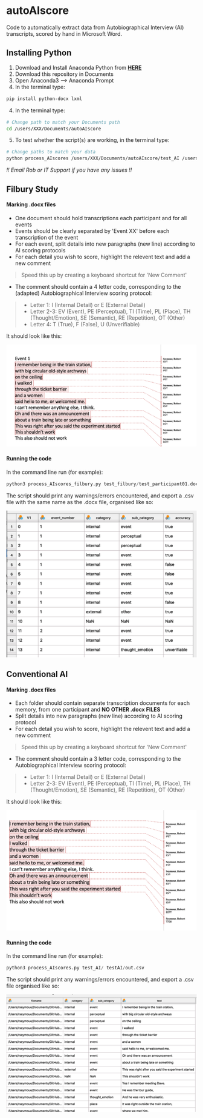 # autoAIscore

Code to automatically extract data from Autobiographical Interview (AI) transcripts, scored by hand in Microsoft Word.

## Installing Python

1. Download and Install Anaconda Python from **[HERE](https://www.anaconda.com/products/individual)**
2. Download this repository in Documents
2. Open Anaconda3 --> Anaconda Prompt
3. In the terminal type:

```bash
pip install python-docx lxml 
```
4. In the terminal type:

```bash
# Change path to match your Documents path
cd /users/XXX/Documents/autoAIscore
```

5. To test whether the script(s) are working, in the terminal type:

```bash
# Change paths to match your data
python process_AIscores /users/XXX/Documents/autoAIscore/test_AI /users/XXX/Documents/autoAIscore/test_AI/out.csv
```

*!! Email Rob or IT Support if you have any issues !!*

## Filbury Study

#### Marking .docx files

- One document should hold transcriptions each participant and for all events
- Events should be clearly separated by 'Event XX' before each transcription of the event
- For each event, split details into new paragraphs (new line) according to AI scoring protocols
- For each detail you wish to score, highlight the relevent text and add a new comment
> Speed this up by creating a keyboard shortcut for 'New Comment'

- The comment should contain a 4 letter code, corresponding to the (adapted) Autobiographical Interview scoring protocol:

>- Letter 1: I (Internal Detail) or E (External Detail)
>- Letter 2-3: EV (Event), PE (Perceptual), TI (Time), PL (Place), TH (Thought/Emotion), SE (Semantic), RE (Repetition), OT (Other)
>- Letter 4: T (True), F (False), U (Unverifiable)

It should look like this:

![](./media/example_filbury1.png)

#### Running the code

In the command line run (for example):

```python
python3 process_AIscores_filbury.py test_filbury/test_participant01.docx
```

The script should print any warnings/errors encountered, and export a .csv file with the same name as the .docx file, organised like so:

![](./media/example_filbury2.png)


## Conventional AI

#### Marking .docx files

- Each folder should contain separate transcription documents for each memory, from one participant and **NO OTHER .docx FILES**
- Split details into new paragraphs (new line) according to AI scoring protocol
- For each detail you wish to score, highlight the relevent text and add a new comment
> Speed this up by creating a keyboard shortcut for 'New Comment'

- The comment should contain a 3 letter code, corresponding to the Autobiographical Interview scoring protocol:

>- Letter 1: I (Internal Detail) or E (External Detail)
>- Letter 2-3: EV (Event), PE (Perceptual), TI (Time), PL (Place), TH (Thought/Emotion), SE (Semantic), RE (Repetition), OT (Other)

It should look like this:

![](./media/example_AI1.png)

#### Running the code

In the command line run (for example):

```python
python3 process_AIscores.py test_AI/ testAI/out.csv
```

The script should print any warnings/errors encountered, and export a .csv file organised like so:

![](./media/example_AI2.png)





